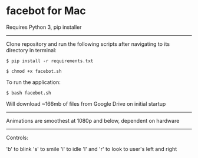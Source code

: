 # facebot for Mac

Requires Python 3, pip installer

--------------------------------------------------------------------------------

Clone repository and run the following scripts after navigating to its directory in terminal:

`$ pip install -r requirements.txt`

`$ chmod +x facebot.sh`

To run the application:

`$ bash facebot.sh`

Will download ~166mb of files from Google Drive on initial startup

--------------------------------------------------------------------------------

Animations are smoothest at 1080p and below, dependent on hardware

--------------------------------------------------------------------------------

Controls:

'b' to blink
's' to smile
'i' to idle
'l' and 'r' to look to user's left and right
